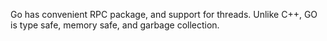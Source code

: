 

Go has convenient RPC package, and support for threads.
Unlike C++, GO is type safe, memory safe, and garbage collection.











